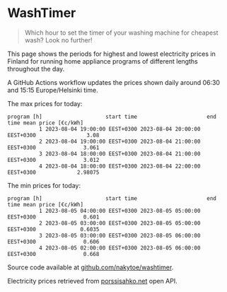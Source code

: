 
# WashTimer

> Which hour to set the timer of your washing machine for cheapest wash? Look no further!

This page shows the periods for highest and lowest electricity prices in Finland 
for running home appliance programs of different lengths throughout the day. 

A GitHub Actions workflow updates the prices shown daily around 06:30 and 15:15 Europe/Helsinki time.

The max prices for today:

	program [h]                    start time                      end time mean price [€c/kWh]
	          1 2023-08-04 19:00:00 EEST+0300 2023-08-04 20:00:00 EEST+0300                3.08
	          2 2023-08-04 19:00:00 EEST+0300 2023-08-04 21:00:00 EEST+0300               3.061
	          3 2023-08-04 18:00:00 EEST+0300 2023-08-04 21:00:00 EEST+0300               3.012
	          4 2023-08-04 18:00:00 EEST+0300 2023-08-04 22:00:00 EEST+0300             2.98075

The min prices for today:

	program [h]                    start time                      end time mean price [€c/kWh]
	          1 2023-08-05 04:00:00 EEST+0300 2023-08-05 05:00:00 EEST+0300               0.601
	          2 2023-08-05 03:00:00 EEST+0300 2023-08-05 05:00:00 EEST+0300              0.6035
	          3 2023-08-05 03:00:00 EEST+0300 2023-08-05 06:00:00 EEST+0300               0.606
	          4 2023-08-05 02:00:00 EEST+0300 2023-08-05 06:00:00 EEST+0300               0.668


Source code available at [github.com/nakytoe/washtimer](https://github.com/nakytoe/washtimer).

Electricity prices retrieved from [porssisahko.net](https://porssisahko.net/api) open API.
